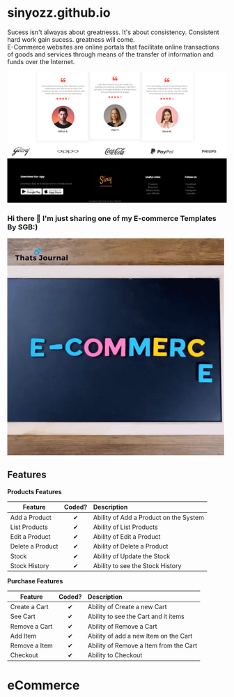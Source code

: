 # sinyozz.github.io

Sucess isn't alwayas about greatnesss. It's about consistency. Consistent
hard work gain sucess. greatness will come. <br>
E-Commerce websites are online portals that facilitate online transactions of goods and services through means of the transfer of information and funds over the Internet.

![Screen Shot 2019-09-12 at 12 03 50 PM](https://github.com/sinyozz/sinyozz.github.io/blob/dd0e582bfaec8aed020feca3ec185a524da4857c/images%202/foto123.PNG)


### Hi there 👋 I'm just sharing one of my E-commerce Templates By SGB:) 

![gif from nerdy.dev](https://raw.githubusercontent.com/sinyozz/ventawebsite.github.io/667119960a1f4ed93e7e8a48509c4d270a15eae1/images/estore-eshop.gif)



## Features

<b>Products Features</b>

| Feature  |  Coded?       | Description  |
|----------|:-------------:|:-------------|
| Add a Product | &#10004; | Ability of Add a Product on the System |
| List Products | &#10004; | Ability of List Products |
| Edit a Product | &#10004; | Ability of Edit a Product |
| Delete a Product | &#10004; | Ability of Delete a Product |
| Stock | &#10004; | Ability of Update the Stock |
| Stock History | &#10004; | Ability to see the Stock History |

<b>Purchase Features</b>

| Feature  |  Coded?       | Description  |
|----------|:-------------:|:-------------|
| Create a Cart | &#10004; | Ability of Create a new Cart |
| See Cart | &#10004; | Ability to see the Cart and it items |
| Remove a Cart | &#10004; | Ability of Remove a Cart |
| Add Item | &#10004; | Ability of add a new Item on the Cart |
| Remove a Item | &#10004; | Ability of Remove a Item from the Cart |
| Checkout | &#10004; | Ability to Checkout |

# eCommerce
